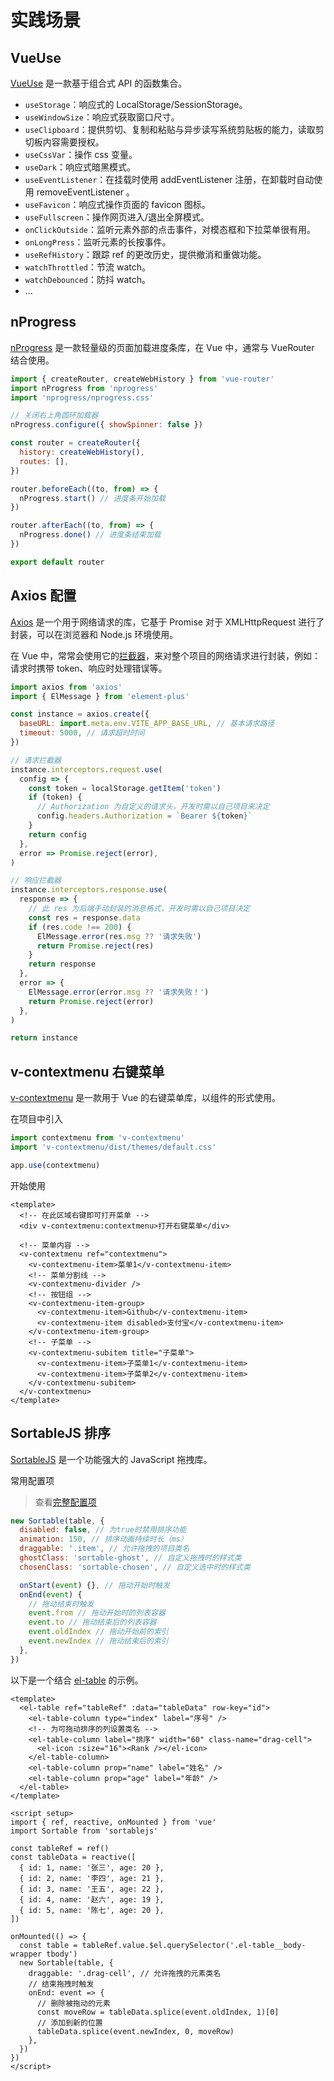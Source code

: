 # 实践场景

## VueUse

[VueUse](https://www.vueusejs.com/) 是一款基于组合式 API 的函数集合。

- `useStorage`：响应式的 LocalStorage/SessionStorage。
- `useWindowSize`：响应式获取窗口尺寸。
- `useClipboard`：提供剪切、复制和粘贴与异步读写系统剪贴板的能力，读取剪切板内容需要授权。
- `useCssVar`：操作 css 变量。
- `useDark`：响应式暗黑模式。
- `useEventListener`：在挂载时使用 addEventListener 注册，在卸载时自动使用 removeEventListener 。
- `useFavicon`：响应式操作页面的 favicon 图标。
- `useFullscreen`：操作网页进入/退出全屏模式。
- `onClickOutside`：监听元素外部的点击事件，对模态框和下拉菜单很有用。
- `onLongPress`：监听元素的长按事件。
- `useRefHistory`：跟踪 ref 的更改历史，提供撤消和重做功能。
- `watchThrottled`：节流 watch。
- `watchDebounced`：防抖 watch。
- ...

## nProgress

[nProgress](https://ricostacruz.com/nprogress/) 是一款轻量级的页面加载进度条库，在 Vue 中，通常与 VueRouter 结合使用。

```js
import { createRouter, createWebHistory } from 'vue-router'
import nProgress from 'nprogress'
import 'nprogress/nprogress.css'

// 关闭右上角圆环加载器
nProgress.configure({ showSpinner: false })

const router = createRouter({
  history: createWebHistory(),
  routes: [],
})

router.beforeEach((to, from) => {
  nProgress.start() // 进度条开始加载
})

router.afterEach((to, from) => {
  nProgress.done() // 进度条结束加载
})

export default router
```

## Axios 配置

[Axios](https://www.axios-http.cn/) 是一个用于网络请求的库，它基于 Promise 对于 XMLHttpRequest 进行了封装，可以在浏览器和 Node.js 环境使用。

在 Vue 中，常常会使用它的[拦截器](https://www.axios-http.cn/docs/interceptors)，来对整个项目的网络请求进行封装，例如：请求时携带 token、响应时处理错误等。

```js
import axios from 'axios'
import { ElMessage } from 'element-plus'

const instance = axios.create({
  baseURL: import.meta.env.VITE_APP_BASE_URL, // 基本请求路径
  timeout: 5000, // 请求超时时间
})

// 请求拦截器
instance.interceptors.request.use(
  config => {
    const token = localStorage.getItem('token')
    if (token) {
      // Authorization 为自定义的请求头，开发时需以自己项目来决定
      config.headers.Authorization = `Bearer ${token}`
    }
    return config
  },
  error => Promise.reject(error),
)

// 响应拦截器
instance.interceptors.response.use(
  response => {
    // 此 res 为后端手动封装的消息格式，开发时需以自己项目决定
    const res = response.data
    if (res.code !== 200) {
      ElMessage.error(res.msg ?? '请求失败')
      return Promise.reject(res)
    }
    return response
  },
  error => {
    ElMessage.error(error.msg ?? '请求失败！')
    return Promise.reject(error)
  },
)

return instance
```

## v-contextmenu 右键菜单

[v-contextmenu](https://www.npmjs.com/package/v-contextmenu) 是一款用于 Vue 的右键菜单库，以组件的形式使用。

在项目中引入

```js
import contextmenu from 'v-contextmenu'
import 'v-contextmenu/dist/themes/default.css'

app.use(contextmenu)
```

开始使用

```vue
<template>
  <!-- 在此区域右键即可打开菜单 -->
  <div v-contextmenu:contextmenu>打开右键菜单</div>

  <!-- 菜单内容 -->
  <v-contextmenu ref="contextmenu">
    <v-contextmenu-item>菜单1</v-contextmenu-item>
    <!-- 菜单分割线 -->
    <v-contextmenu-divider />
    <!-- 按钮组 -->
    <v-contextmenu-item-group>
      <v-contextmenu-item>Github</v-contextmenu-item>
      <v-contextmenu-item disabled>支付宝</v-contextmenu-item>
    </v-contextmenu-item-group>
    <!-- 子菜单 -->
    <v-contextmenu-subitem title="子菜单">
      <v-contextmenu-item>子菜单1</v-contextmenu-item>
      <v-contextmenu-item>子菜单2</v-contextmenu-item>
    </v-contextmenu-subitem>
  </v-contextmenu>
</template>
```

## SortableJS 排序

[SortableJS](https://sortablejs.com/) 是一个功能强大的 JavaScript 拖拽库。

常用配置项

> 查看[完整配置项](https://sortablejs.com/options)

```js
new Sortable(table, {
  disabled: false, // 为true时禁用排序功能
  animation: 150, // 排序动画持续时长（ms）
  draggable: '.item', // 允许拖拽的项目类名
  ghostClass: 'sortable-ghost', // 自定义拖拽时的样式类
  chosenClass: 'sortable-chosen', // 自定义选中时的样式类

  onStart(event) {}, // 拖动开始时触发
  onEnd(event) {
    // 拖动结束时触发
    event.from // 拖动开始时的列表容器
    event.to // 拖动结束后的列表容器
    event.oldIndex // 拖动开始前的索引
    event.newIndex // 拖动结束后的索引
  },
})
```

以下是一个结合 [el-table](https://element-plus.gitee.io/zh-CN/component/table.html) 的示例。

```vue
<template>
  <el-table ref="tableRef" :data="tableData" row-key="id">
    <el-table-column type="index" label="序号" />
    <!-- 为可拖动排序的列设置类名 -->
    <el-table-column label="排序" width="60" class-name="drag-cell">
      <el-icon :size="16"><Rank /></el-icon>
    </el-table-column>
    <el-table-column prop="name" label="姓名" />
    <el-table-column prop="age" label="年龄" />
  </el-table>
</template>

<script setup>
import { ref, reactive, onMounted } from 'vue'
import Sortable from 'sortablejs'

const tableRef = ref()
const tableData = reactive([
  { id: 1, name: '张三', age: 20 },
  { id: 2, name: '李四', age: 21 },
  { id: 3, name: '王五', age: 22 },
  { id: 4, name: '赵六', age: 19 },
  { id: 5, name: '陈七', age: 20 },
])

onMounted(() => {
  const table = tableRef.value.$el.querySelector('.el-table__body-wrapper tbody')
  new Sortable(table, {
    draggable: '.drag-cell', // 允许拖拽的元素类名
    // 结束拖拽时触发
    onEnd: event => {
      // 删除被拖动的元素
      const moveRow = tableData.splice(event.oldIndex, 1)[0]
      // 添加到新的位置
      tableData.splice(event.newIndex, 0, moveRow)
    },
  })
})
</script>
```
